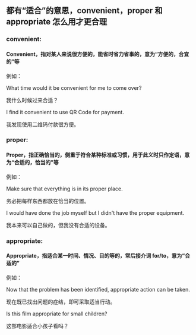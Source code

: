 ## 都有“适合”的意思，convenient，proper 和 appropriate 怎么用才更合理
### convenient:
#### Convenient，指对某人来说很方便的，能省时省力省事的，意为“方便的，合宜的”等
例如：

What time would it be convenient for me to come over?

我什么时候过来合适？

I find it convenient to use QR Code for payment.

我发现使用二维码付款很方便。

### proper:
#### Proper，指正确恰当的，侧重于符合某种标准或习惯，用于此义时只作定语，意为“合适的，恰当的”等
例如：

Make sure that everything is in its proper place.

务必把每样东西都放在恰当的位置。

I would have done the job myself but I didn't have the proper equipment.

我本来可以自己做的，但我没有合适的设备。

### appropriate:
#### Appropriate，指适合某一时间、情况、目的等的，常后接介词 for/to，意为“合适的”
例如：

Now that the problem has been identified, appropriate action can be taken.

现在既已找出问题的症结，即可采取适当行动。

Is this film appropriate for small children?

这部电影适合小孩子看吗？
